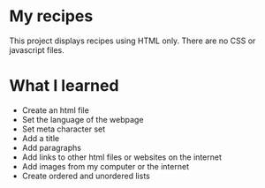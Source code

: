 # My recipes
This project displays recipes using HTML only. There are no CSS or javascript files.

# What I learned
- Create an html file
- Set the language of the webpage
- Set meta character set
- Add a title
- Add paragraphs
- Add links to other html files or websites on the internet
- Add images from my computer or the internet
- Create ordered and unordered lists